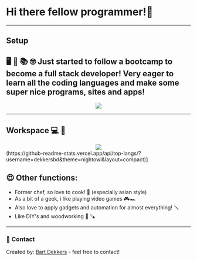 # Hi there fellow programmer!👋
---
## Setup
🖥 📑 📚 🤓 Just started to follow a bootcamp to become a full stack developer! Very eager to learn all the coding languages and make some super nice programs, sites and apps!
---
<div align="center"  >
<a href=![dekkersbd GitHub stats]> <img align="center" src="https://github-readme-stats.vercel.app/api?username=dekkersbd&hide=issues,stars&theme=nightowl&show_icons=true" /></a> </div>

---
## Workspace 💻 📝

<div align="center"  >
<a href=[![Top Langs]> <img align="center" src="https://github-readme-stats.vercel.app/api/top-langs/?username=dekkersbd&theme=nightowl&layout=compact" /></a> </div>
(https://github-readme-stats.vercel.app/api/top-langs/?username=dekkersbd&theme=nightowl&layout=compact)]

## 😍 Other functions:

* Former chef, so love to cook! 🍱 (especially asian style)
* As a bit of a geek, i like playing video games 🎮🏎
* Also love to apply gadgets and automation for almost everything! 🪛
* Like DIY's and woodworking 🔨 🪚
---
### 📲 Contact

Created by: [Bart Dekkers](https://www.linkedin.com/in/bart-dekkers-6437191a0/) - feel free to contact!
